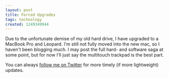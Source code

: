 ```yaml
---
layout: post
title: Forced Upgrades
tags: technology
created: 1249349944
---
```

Due to the unfortunate demise of my old hard drive, I have upgraded to a MacBook Pro and Leopard.  I'm still not fully moved into the new mac, so I haven't been blogging much.  I may post the full hard- and software saga at some point, but for now I'll just say the multitouch trackpad is the best part.

You can always [follow me on Twitter](http://twitter.com/mcdemarco) for more timely (if more lightweight) updates.
